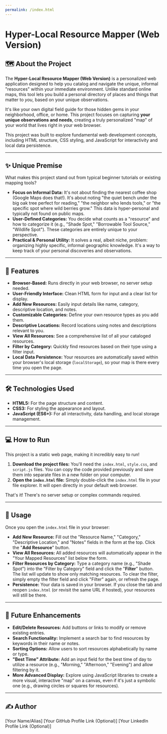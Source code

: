 ```yaml
---
permalink: /index.html
---
```


# Hyper-Local Resource Mapper (Web Version)

## 🗺️ About the Project

The **Hyper-Local Resource Mapper (Web Version)** is a personalized web application designed to help you catalog and navigate the unique, informal "resources" within your immediate environment. Unlike standard online maps, this tool lets you build a personal directory of places and things that matter to *you*, based on your unique observations.

It's like your own digital field guide for those hidden gems in your neighborhood, office, or home. This project focuses on capturing **your unique observations and needs**, creating a truly personalized "map" of your world that lives right in your web browser.

This project was built to explore fundamental web development concepts, including HTML structure, CSS styling, and JavaScript for interactivity and local data persistence.

---

## ✨ Unique Premise

What makes this project stand out from typical beginner tutorials or existing mapping tools?

* **Focus on Informal Data:** It's not about finding the nearest coffee shop (Google Maps does that!). It's about noting "the quiet bench under the big oak tree perfect for reading," "the neighbor who lends tools," or "the specific spot where wild berries grow." This data is hyper-personal and typically not found on public maps.
* **User-Defined Categories:** You decide what counts as a "resource" and how to categorize it (e.g., "Shade Spot," "Borrowable Tool Source," "Wildlife Spot"). These categories are entirely unique to your perspective.
* **Practical & Personal Utility:** It solves a real, albeit niche, problem: organizing highly specific, informal geographic knowledge. It's a way to keep track of your personal discoveries and observations.

---

## 🚀 Features

* **Browser-Based:** Runs directly in your web browser, no server setup needed.
* **User-Friendly Interface:** Clean HTML form for input and a clear list for display.
* **Add New Resources:** Easily input details like name, category, descriptive location, and notes.
* **Customizable Categories:** Define your own resource types as you add them.
* **Descriptive Locations:** Record locations using notes and descriptions relevant to you.
* **View All Resources:** See a comprehensive list of all your cataloged resources.
* **Filter by Category:** Quickly find resources based on their type using a filter input.
* **Local Data Persistence:** Your resources are automatically saved within your browser's local storage (`localStorage`), so your map is there every time you open the page.

---

## 🛠️ Technologies Used

* **HTML5:** For the page structure and content.
* **CSS3:** For styling the appearance and layout.
* **JavaScript (ES6+):** For all interactivity, data handling, and local storage management.

---

## 💻 How to Run

This project is a static web page, making it incredibly easy to run!

1.  **Download the project files:** You'll need the `index.html`, `style.css`, and `script.js` files. You can copy the code provided previously and save them into separate files in a new folder on your computer.
2.  **Open the `index.html` file:** Simply double-click the `index.html` file in your file explorer. It will open directly in your default web browser.

That's it! There's no server setup or complex commands required.

---

## 📝 Usage

Once you open the `index.html` file in your browser:

* **Add New Resource:** Fill out the "Resource Name," "Category," "Descriptive Location," and "Notes" fields in the form at the top. Click the "**Add Resource**" button.
* **View All Resources:** All added resources will automatically appear in the "Your Mapped Resources" list below the form.
* **Filter Resources by Category:** Type a category name (e.g., "Shade Spot") into the "Filter by Category" field and click the "**Filter**" button. The list will update to show only matching resources. To clear the filter, simply empty the filter field and click "Filter" again, or refresh the page.
* **Persistence:** Your data is saved in your browser. If you close the tab and reopen `index.html` (or revisit the same URL if hosted), your resources will still be there.

---

## 🌱 Future Enhancements

* **Edit/Delete Resources:** Add buttons or links to modify or remove existing entries.
* **Search Functionality:** Implement a search bar to find resources by keywords in their name or notes.
* **Sorting Options:** Allow users to sort resources alphabetically by name or type.
* **"Best Time" Attribute:** Add an input field for the best time of day to utilize a resource (e.g., "Morning," "Afternoon," "Evening") and allow filtering by it.
* **More Advanced Display:** Explore using JavaScript libraries to create a more visual, interactive "map" on a canvas, even if it's just a symbolic one (e.g., drawing circles or squares for resources).

---

## ✍️ Author

[Your Name/Alias]
[Your GitHub Profile Link (Optional)]
[Your LinkedIn Profile Link (Optional)]
